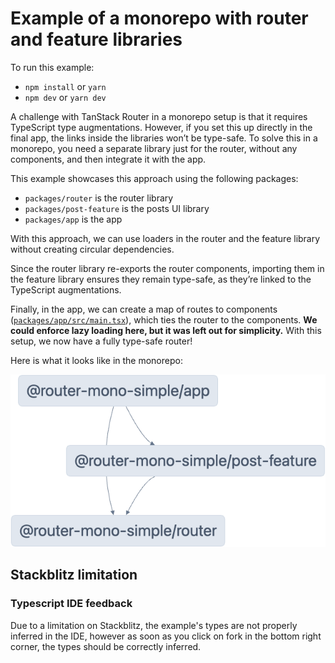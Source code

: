 # Example of a monorepo with router and feature libraries

To run this example:

- `npm install` or `yarn`
- `npm dev` or `yarn dev`

A challenge with TanStack Router in a monorepo setup is that it requires TypeScript type augmentations. However, if you set this up directly in the final app, the links inside the libraries won’t be type-safe. To solve this in a monorepo, you need a separate library just for the router, without any components, and then integrate it with the app.

This example showcases this approach using the following packages:

- `packages/router` is the router library
- `packages/post-feature` is the posts UI library
- `packages/app` is the app

With this approach, we can use loaders in the router and the feature library without creating circular dependencies.

Since the router library re-exports the router components, importing them in the feature library ensures they remain type-safe, as they’re linked to the TypeScript augmentations.

Finally, in the app, we can create a map of routes to components ([`packages/app/src/main.tsx`](./packages/app/src/main.tsx)), which ties the router to the components. **We could enforce lazy loading here, but it was left out for simplicity.** With this setup, we now have a fully type-safe router!

Here is what it looks like in the monorepo:

![graph](./assets/graph.png)

## Stackblitz limitation

### Typescript IDE feedback

Due to a limitation on Stackblitz, the example's types are not properly inferred in the IDE, however as soon as you click on fork in the bottom right corner, the types should be correctly inferred.
